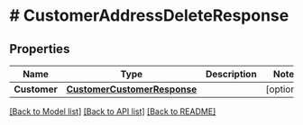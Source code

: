 # # CustomerAddressDeleteResponse


## Properties 


Name | Type | Description | Notes
------------ | ------------- | ------------- | -------------
**Customer**| [**CustomerCustomerResponse**](CustomerCustomerResponse.md) |   | [optional]


[[Back to Model list]](../../README.md#models) [[Back to API list]](../../README.md#endpoints) [[Back to README]](../../README.md)

